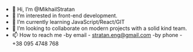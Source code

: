 - 👋 Hi, I’m @MikhailStratan
- 👀 I’m interested in front-end development.
- 🌱 I’m currently learning JavaScript/React/GIT
- 💞️ I’m looking to collaborate on modern projects with a solid kind team.
- 📫 How to reach me 
        -by email - stratan.eng@gmail.com
        -by phone - +38 095 4748 768

<!---
MikhailStratan/MikhailStratan is a ✨ special ✨ repository because its `README.md` (this file) appears on your GitHub profile.
You can click the Preview link to take a look at your changes.
--->
